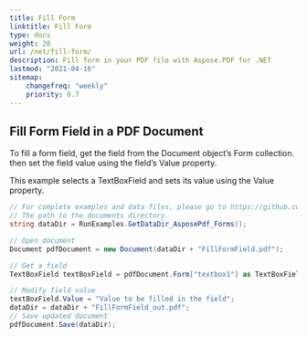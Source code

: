 ```yaml
---
title: Fill Form
linktitle: Fill Form
type: docs
weight: 20
url: /net/fill-form/
description: Fill form in your PDF file with Aspose.PDF for .NET
lastmod: "2021-04-16"
sitemap:
    changefreq: "weekly"
    priority: 0.7
---
```


## Fill Form Field in a PDF Document

To fill a form field, get the field from the Document object’s Form collection. then set the field value using the field’s Value property.

This example selects a TextBoxField and sets its value using the Value property.

```csharp
// For complete examples and data files, please go to https://github.com/aspose-pdf/Aspose.PDF-for-.NET
// The path to the documents directory.
string dataDir = RunExamples.GetDataDir_AsposePdf_Forms();

// Open document
Document pdfDocument = new Document(dataDir + "FillFormField.pdf");

// Get a field
TextBoxField textBoxField = pdfDocument.Form["textbox1"] as TextBoxField;

// Modify field value
textBoxField.Value = "Value to be filled in the field";
dataDir = dataDir + "FillFormField_out.pdf";
// Save updated document
pdfDocument.Save(dataDir);
```


